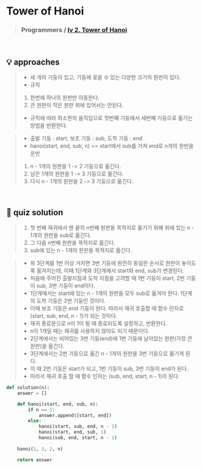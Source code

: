 # Tower of Hanoi

> ### Programmers / <a href = https://school.programmers.co.kr/learn/courses/30/lessons/12946> lv 2. Tower of Hanoi </a>

<br>

## 💡 approaches
> - 세 개의 기둥이 있고, 기둥에 꽂을 수 있는 다양한 크기의 원판이 있다. 
> - 규칙
>  1. 한번에 하나의 원판만 이동한다. 
>  2. 큰 원판이 작은 원판 위에 있어서는 안된다. 
> - 규칙에 따라 최소한의 움직임으로 첫번째 기둥에서 세번째 기둥으로 옮기는 방법을 반환한다. 

> - 출발 기둥 : start, 보조 기둥 : sub, 도착 기둥 : end
> - hanoi(start, end, sub, n) == start에서 sub를 거쳐 end로 n개의 원반을 운반
>  1. n - 1개의 원판을 1 -> 2 기둥으로 옮긴다. 
>  2. 남은 1개의 원판을 1 -> 3 기둥으로 옮긴다. 
>  3. 다시 n - 1개의 원판을 2 -> 3 기둥으로 옮긴다. 

<br>

## 🔑 quiz solution

>  1. 첫 번째 재귀에서 맨 끝의 n번째 원판을 목적지로 옮기기 위해 위에 있는 n - 1개의 원판을 sub로 옮긴다. 
>  2. 그 다음 n번째 원판을 목적지로 옮긴다. 
>  3. sub에 있는 n - 1개의 원판을 목적지로 옮긴다. 

> - 위 3단계를 1번 이상 거치면 3번 기둥에 완전히 동일한 순서로 원판이 놓이도록 옮겨지는데, 이때 1단계와 3단계에서 start와 end, sub가 변경된다. 
> - 처음에 주어진 출발지점과 도착 지점을 고려할 때 1번 기둥이 start, 2번 기둥이 sub, 3번 기둥이 end이다. 
> - 1단계에서는 start에 있는 n - 1개의 원판을 모두 sub로 옮겨야 한다. 1단계의 도착 기둥은 2번 기둥인 것이다. 
> - 이때 보조 기둥은 end 기둥이 된다. 따라서 재귀 호출할 때 함수 인자로 (start, sub, end, n - 1)가 되는 것이다. 
> - 재귀 종료문으로 n이 1이 될 때 종료되도록 설정하고, 반환한다. 
> - n이 1개일 때는 재귀를 사용하지 않아도 되기 때문이다. 
> - 2단계에서는 비어있는 3번 기둥(end)에 1번 기둥에 남아있는 원판(가장 큰 원판)을 옮긴다.
> - 3단계에서는 2번 기둥으로 옮긴 n - 1개의 원판을 3번 기둥으로 옮기게 된다. 
> - 이 때 2번 기둥은 start가 되고, 1번 기둥이 sub, 3번 기둥이 end가 된다. 
> - 따라서 재귀 호출 할 때 함수 인자는 (sub, end, start, n - 1)이 된다.

```py
def solution(n):
    answer = []

    def hanoi(start, end, sub, n):
        if n == 1:
            answer.append([start, end])
        else:
            hanoi(start, sub, end, n - 1)
            hanoi(start, end, sub, 1)
            hanoi(sub, end, start, n - 1)
    
    hanoi(1, 3, 2, n)

    return answer
```